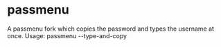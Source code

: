 # passmenu
A passmenu fork which copies the password and types the username at once.
Usage: 
  passmenu --type-and-copy
